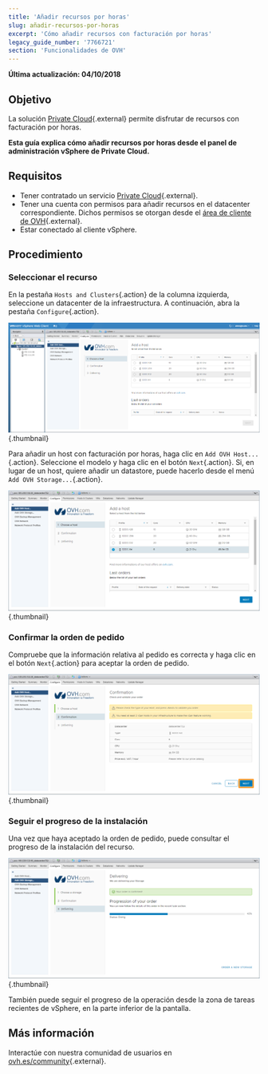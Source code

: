 ```yaml
---
title: 'Añadir recursos por horas'
slug: añadir-recursos-por-horas
excerpt: 'Cómo añadir recursos con facturación por horas'
legacy_guide_number: '7766721'
section: 'Funcionalidades de OVH'
---
```


**Última actualización: 04/10/2018**

## Objetivo

La solución [Private Cloud](https://www.ovh.es/private-cloud/){.external} permite disfrutar de recursos con facturación por horas.

**Esta guía explica cómo añadir recursos por horas desde el panel de administración vSphere de Private Cloud.**

## Requisitos

* Tener contratado un servicio [Private Cloud](https://www.ovh.es/private-cloud/){.external}.
* Tener una cuenta con permisos para añadir recursos en el datacenter correspondiente. Dichos permisos se otorgan desde el [área de cliente de OVH](https://www.ovh.com/auth/?action=gotomanager){.external}.
* Estar conectado al cliente vSphere.


## Procedimiento

### Seleccionar el recurso

En la pestaña `Hosts and Clusters`{.action} de la columna izquierda, seleccione un datacenter de la infraestructura. A continuación, abra la pestaña `Configure`{.action}.

![Añadir un host](images/addhost_01.png){.thumbnail}

Para añadir un host con facturación por horas, haga clic en `Add OVH Host...`{.action}. Seleccione el modelo y haga clic en el botón `Next`{.action}. Si, en lugar de un host, quiere añadir un datastore, puede hacerlo desde el menú `Add OVH Storage...`{.action}.

![Añadir un host](images/addhost_03.png){.thumbnail}


### Confirmar la orden de pedido

Compruebe que la información relativa al pedido es correcta y haga clic en el botón `Next`{.action} para aceptar la orden de pedido.

![](images/addhost_04.png){.thumbnail}

### Seguir el progreso de la instalación

Una vez que haya aceptado la orden de pedido, puede consultar el progreso de la instalación del recurso.

![](images/addhost_06.png){.thumbnail}

También puede seguir el progreso de la operación desde la zona de tareas recientes de vSphere, en la parte inferior de la pantalla.


## Más información

Interactúe con nuestra comunidad de usuarios en [ovh.es/community](https://www.ovh.es/community/){.external}.